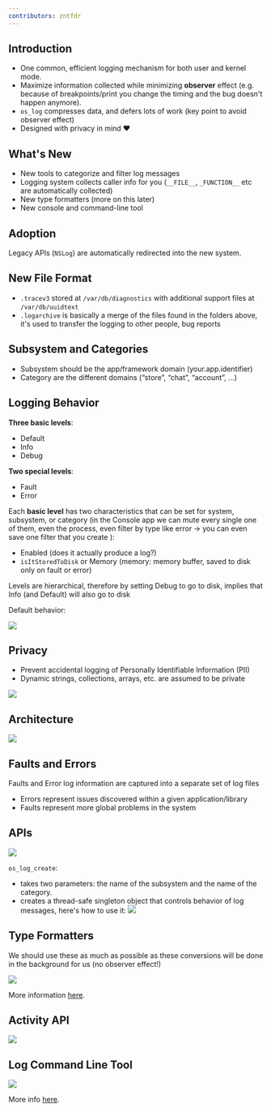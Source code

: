 ```yaml
---
contributors: zntfdr
---
```


## Introduction

- One common, efficient logging mechanism for both user and kernel mode.
- Maximize information collected while minimizing **observer** effect (e.g. because of breakpoints/print you change the timing and the bug doesn't happen anymore).
- `os_log` compresses data, and defers lots of work (key point to avoid observer effect)
- Designed with privacy in mind ️❤️

## What's New

- New tools to categorize and filter log messages 
- Logging system collects caller info for you (`__FILE__`, `_FUNCTION__` etc are automatically collected)
- New type formatters (more on this later)
- New console and command-line tool

## Adoption

Legacy APIs (`NSLog`) are automatically redirected into the new system.

## New File Format

- `.tracev3` stored at `/var/db/diagnostics` with additional support files at `/var/db/uuidtext`
- `.logarchive` is basically a merge of the files found in the folders above, it's used to transfer the logging to other people, bug reports

## Subsystem and Categories

- Subsystem should be the app/framework domain (your.app.identifier)
- Category are the different domains (“store”, “chat”, “account”, ...)

## Logging Behavior

**Three basic levels**: 

- Default
- Info
- Debug

**Two special levels**: 

- Fault
- Error

Each **basic level** has two characteristics that can be set for system, subsystem, or category (in the Console app we can mute every single one of them, even the process, even filter by type like error -> you can even save one filter that you create ):

- Enabled (does it actually produce a log?)
- `isItStoredToDisk` or Memory (memory: memory buffer, saved to disk only on fault or error)

Levels are hierarchical, therefore by setting Debug to go to disk, implies that Info (and Default) will also go to disk

Default behavior:

![][behaviorImage]

## Privacy

- Prevent accidental logging of Personally Identifiable Information (PII) 
- Dynamic strings, collections, arrays, etc. are assumed to be private

![][privacyImage]

## Architecture

![][architectureImage]

## Faults and Errors

Faults and Error log information are captured into a separate set of log files

- Errors represent issues discovered within a given application/library 
- Faults represent more global problems in the system

## APIs
![][apiImage]

`os_log_create`: 

- takes two parameters: the name of the subsystem and the name of the category.
- creates a thread-safe singleton object that controls behavior of log messages, here's how to use it:
![][osLogImage]

## Type Formatters
We should use these as much as possible as these conversions will be done in the background for us (no observer effect!)

![][formattersImage]

More information [here][formatterMoreInformation].

## Activity API

![][activityImage]

## Log Command Line Tool

![][commandImage]

More info [here][osLogMoreInfo].

[formatterMoreInformation]: https://developer.apple.com/library/archive/documentation/Cocoa/Conceptual/Strings/Articles/formatSpecifiers.html 
[osLogMoreInfo]: https://developer.apple.com/documentation/os/logging

[behaviorImage]: ../../../images/notes/wwdc16/721/behavior.png
[privacyImage]: ../../../images/notes/wwdc16/721/privacy.png
[architectureImage]: ../../../images/notes/wwdc16/721/architecture.png
[apiImage]: ../../../images/notes/wwdc16/721/api.png
[osLogImage]: ../../../images/notes/wwdc16/721/osLog.png
[formattersImage]: ../../../images/notes/wwdc16/721/formatters.png
[activityImage]: ../../../images/notes/wwdc16/721/activity.png
[commandImage]: ../../../images/notes/wwdc16/721/command.png